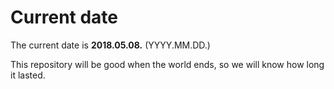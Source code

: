 # Current date

The current date is **2018.05.08.** (YYYY.MM.DD.)

This repository will be good when the world ends, so we will know how long it lasted.
